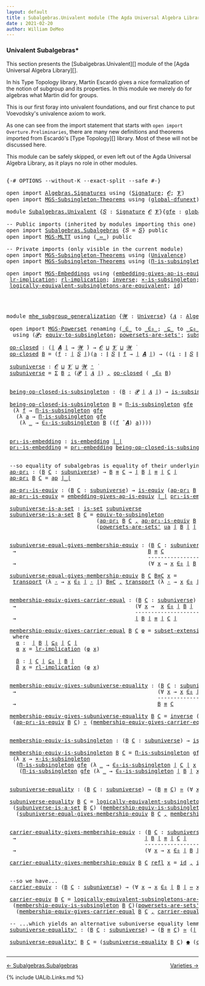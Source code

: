 ```yaml
---
layout: default
title : Subalgebras.Univalent module (The Agda Universal Algebra Library)
date : 2021-02-20
author: William DeMeo
---
```


### <a id="univalent-subalgebras">Univalent Subalgebras*</a>

This section presents the [Subalgebras.Univalent][] module of the [Agda Universal Algebra Library][].

In his Type Topology library, Martín Escardó gives a nice formalization of the notion of subgroup and its properties.  In this module we merely do for algebras what Martin did for groups.


This is our first foray into univalent foundations, and our first chance to put Voevodsky's univalence axiom to work.

As one can see from the import statement that starts with `open import Overture.Preliminaries`, there are many new definitions and theorems imported from Escardó's [Type Topology][] library.  Most of these will not be discussed here.

This module can be safely skipped, or even left out of the Agda Universal Algebra Library, as it plays no role in other modules.


<pre class="Agda">

<a id="994" class="Symbol">{-#</a> <a id="998" class="Keyword">OPTIONS</a> <a id="1006" class="Pragma">--without-K</a> <a id="1018" class="Pragma">--exact-split</a> <a id="1032" class="Pragma">--safe</a> <a id="1039" class="Symbol">#-}</a>

<a id="1044" class="Keyword">open</a> <a id="1049" class="Keyword">import</a> <a id="1056" href="Algebras.Signatures.html" class="Module">Algebras.Signatures</a> <a id="1076" class="Keyword">using</a> <a id="1082" class="Symbol">(</a><a id="1083" href="Algebras.Signatures.html#1238" class="Function">Signature</a><a id="1092" class="Symbol">;</a> <a id="1094" href="Overture.Preliminaries.html#8157" class="Generalizable">𝓞</a><a id="1095" class="Symbol">;</a> <a id="1097" href="Universes.html#262" class="Generalizable">𝓥</a><a id="1098" class="Symbol">)</a>
<a id="1100" class="Keyword">open</a> <a id="1105" class="Keyword">import</a> <a id="1112" href="MGS-Subsingleton-Theorems.html" class="Module">MGS-Subsingleton-Theorems</a> <a id="1138" class="Keyword">using</a> <a id="1144" class="Symbol">(</a><a id="1145" href="MGS-Subsingleton-Theorems.html#3468" class="Function">global-dfunext</a><a id="1159" class="Symbol">)</a>

<a id="1162" class="Keyword">module</a> <a id="1169" href="Subalgebras.Univalent.html" class="Module">Subalgebras.Univalent</a> <a id="1191" class="Symbol">{</a><a id="1192" href="Subalgebras.Univalent.html#1192" class="Bound">𝑆</a> <a id="1194" class="Symbol">:</a> <a id="1196" href="Algebras.Signatures.html#1238" class="Function">Signature</a> <a id="1206" href="Overture.Preliminaries.html#8157" class="Generalizable">𝓞</a> <a id="1208" href="Universes.html#262" class="Generalizable">𝓥</a><a id="1209" class="Symbol">}{</a><a id="1211" href="Subalgebras.Univalent.html#1211" class="Bound">gfe</a> <a id="1215" class="Symbol">:</a> <a id="1217" href="MGS-Subsingleton-Theorems.html#3468" class="Function">global-dfunext</a><a id="1231" class="Symbol">}</a> <a id="1233" class="Keyword">where</a>

<a id="1240" class="Comment">-- Public imports (inherited by modules importing this one)</a>
<a id="1300" class="Keyword">open</a> <a id="1305" class="Keyword">import</a> <a id="1312" href="Subalgebras.Subalgebras.html" class="Module">Subalgebras.Subalgebras</a> <a id="1336" class="Symbol">{</a><a id="1337" class="Argument">𝑆</a> <a id="1339" class="Symbol">=</a> <a id="1341" href="Subalgebras.Univalent.html#1192" class="Bound">𝑆</a><a id="1342" class="Symbol">}</a> <a id="1344" class="Keyword">public</a>
<a id="1351" class="Keyword">open</a> <a id="1356" class="Keyword">import</a> <a id="1363" href="MGS-MLTT.html" class="Module">MGS-MLTT</a> <a id="1372" class="Keyword">using</a> <a id="1378" class="Symbol">(</a><a id="1379" href="MGS-MLTT.html#7080" class="Function Operator">_⇔_</a><a id="1382" class="Symbol">)</a> <a id="1384" class="Keyword">public</a>

<a id="1392" class="Comment">-- Private imports (only visible in the current module)</a>
<a id="1448" class="Keyword">open</a> <a id="1453" class="Keyword">import</a> <a id="1460" href="MGS-Subsingleton-Theorems.html" class="Module">MGS-Subsingleton-Theorems</a> <a id="1486" class="Keyword">using</a> <a id="1492" class="Symbol">(</a><a id="1493" href="MGS-Subsingleton-Theorems.html#2964" class="Function">Univalence</a><a id="1503" class="Symbol">)</a>
<a id="1505" class="Keyword">open</a> <a id="1510" class="Keyword">import</a> <a id="1517" href="MGS-Subsingleton-Theorems.html" class="Module">MGS-Subsingleton-Theorems</a> <a id="1543" class="Keyword">using</a> <a id="1549" class="Symbol">(</a><a id="1550" href="MGS-Subsingleton-Theorems.html#393" class="Function">Π-is-subsingleton</a><a id="1567" class="Symbol">)</a>

<a id="1570" class="Keyword">open</a> <a id="1575" class="Keyword">import</a> <a id="1582" href="MGS-Embeddings.html" class="Module">MGS-Embeddings</a> <a id="1597" class="Keyword">using</a> <a id="1603" class="Symbol">(</a><a id="1604" href="MGS-Embeddings.html#3808" class="Function">embedding-gives-ap-is-equiv</a><a id="1631" class="Symbol">;</a> <a id="1633" href="MGS-Embeddings.html#1089" class="Function">pr₁-embedding</a><a id="1646" class="Symbol">;</a>
 <a id="1649" href="MGS-MLTT.html#7133" class="Function">lr-implication</a><a id="1663" class="Symbol">;</a> <a id="1665" href="MGS-MLTT.html#7214" class="Function">rl-implication</a><a id="1679" class="Symbol">;</a> <a id="1681" href="MGS-Equivalences.html#979" class="Function">inverse</a><a id="1688" class="Symbol">;</a> <a id="1690" href="MGS-Solved-Exercises.html#6381" class="Function">×-is-subsingleton</a><a id="1707" class="Symbol">;</a> <a id="1709" href="MGS-Equivalences.html#5035" class="Function Operator">_≃_</a><a id="1712" class="Symbol">;</a> <a id="1714" href="MGS-Equivalences.html#6164" class="Function Operator">_●_</a><a id="1717" class="Symbol">;</a>
 <a id="1720" href="MGS-Solved-Exercises.html#5136" class="Function">logically-equivalent-subsingletons-are-equivalent</a><a id="1769" class="Symbol">;</a> <a id="1771" href="MGS-MLTT.html#3744" class="Function">id</a><a id="1773" class="Symbol">)</a>




<a id="1779" class="Keyword">module</a> <a id="mhe_subgroup_generalization"></a><a id="1786" href="Subalgebras.Univalent.html#1786" class="Module Operator">mhe_subgroup_generalization</a> <a id="1814" class="Symbol">{</a><a id="1815" href="Subalgebras.Univalent.html#1815" class="Bound">𝓦</a> <a id="1817" class="Symbol">:</a> <a id="1819" href="Universes.html#205" class="Function">Universe</a><a id="1827" class="Symbol">}</a> <a id="1829" class="Symbol">{</a><a id="1830" href="Subalgebras.Univalent.html#1830" class="Bound">𝑨</a> <a id="1832" class="Symbol">:</a> <a id="1834" href="Algebras.Algebras.html#844" class="Function">Algebra</a> <a id="1842" href="Subalgebras.Univalent.html#1815" class="Bound">𝓦</a> <a id="1844" href="Subalgebras.Univalent.html#1192" class="Bound">𝑆</a><a id="1845" class="Symbol">}</a> <a id="1847" class="Symbol">(</a><a id="1848" href="Subalgebras.Univalent.html#1848" class="Bound">ua</a> <a id="1851" class="Symbol">:</a> <a id="1853" href="MGS-Subsingleton-Theorems.html#2964" class="Function">Univalence</a><a id="1863" class="Symbol">)</a> <a id="1865" class="Keyword">where</a>

 <a id="1873" class="Keyword">open</a> <a id="1878" class="Keyword">import</a> <a id="1885" href="MGS-Powerset.html" class="Module">MGS-Powerset</a> <a id="1898" class="Keyword">renaming</a> <a id="1907" class="Symbol">(</a><a id="1908" href="MGS-Powerset.html#4924" class="Function Operator">_∈_</a> <a id="1912" class="Symbol">to</a> <a id="_∈_"></a><a id="1915" href="Subalgebras.Univalent.html#1915" class="Function Operator">_∈₀_</a><a id="1919" class="Symbol">;</a> <a id="1921" href="MGS-Powerset.html#4976" class="Function Operator">_⊆_</a> <a id="1925" class="Symbol">to</a> <a id="_⊆_"></a><a id="1928" href="Subalgebras.Univalent.html#1928" class="Function Operator">_⊆₀_</a><a id="1932" class="Symbol">;</a> <a id="1934" href="MGS-Powerset.html#5040" class="Function">∈-is-subsingleton</a> <a id="1952" class="Symbol">to</a> <a id="∈-is-subsingleton"></a><a id="1955" href="Subalgebras.Univalent.html#1955" class="Function">∈₀-is-subsingleton</a><a id="1973" class="Symbol">)</a>
  <a id="1977" class="Keyword">using</a> <a id="1983" class="Symbol">(</a><a id="1984" href="MGS-Powerset.html#4551" class="Function">𝓟</a><a id="1985" class="Symbol">;</a> <a id="1987" href="MGS-Solved-Exercises.html#1652" class="Function">equiv-to-subsingleton</a><a id="2008" class="Symbol">;</a> <a id="2010" href="MGS-Powerset.html#4586" class="Function">powersets-are-sets&#39;</a><a id="2029" class="Symbol">;</a> <a id="2031" href="MGS-Powerset.html#6079" class="Function">subset-extensionality&#39;</a><a id="2053" class="Symbol">;</a> <a id="2055" href="MGS-Powerset.html#382" class="Function">propext</a><a id="2062" class="Symbol">;</a> <a id="2064" href="MGS-Powerset.html#2957" class="Function Operator">_holds</a><a id="2070" class="Symbol">;</a> <a id="2072" href="MGS-Powerset.html#2893" class="Function">Ω</a><a id="2073" class="Symbol">)</a>

 <a id="mhe_subgroup_generalization.op-closed"></a><a id="2077" href="Subalgebras.Univalent.html#2077" class="Function">op-closed</a> <a id="2087" class="Symbol">:</a> <a id="2089" class="Symbol">(</a><a id="2090" href="Overture.Preliminaries.html#13832" class="Function Operator">∣</a> <a id="2092" href="Subalgebras.Univalent.html#1830" class="Bound">𝑨</a> <a id="2094" href="Overture.Preliminaries.html#13832" class="Function Operator">∣</a> <a id="2096" class="Symbol">→</a> <a id="2098" href="Subalgebras.Univalent.html#1815" class="Bound">𝓦</a> <a id="2100" href="Universes.html#403" class="Function Operator">̇</a><a id="2101" class="Symbol">)</a> <a id="2103" class="Symbol">→</a> <a id="2105" href="Subalgebras.Univalent.html#1206" class="Bound">𝓞</a> <a id="2107" href="Agda.Primitive.html#636" class="Function Operator">⊔</a> <a id="2109" href="Subalgebras.Univalent.html#1208" class="Bound">𝓥</a> <a id="2111" href="Agda.Primitive.html#636" class="Function Operator">⊔</a> <a id="2113" href="Subalgebras.Univalent.html#1815" class="Bound">𝓦</a> <a id="2115" href="Universes.html#403" class="Function Operator">̇</a>
 <a id="2118" href="Subalgebras.Univalent.html#2077" class="Function">op-closed</a> <a id="2128" href="Subalgebras.Univalent.html#2128" class="Bound">B</a> <a id="2130" class="Symbol">=</a> <a id="2132" class="Symbol">(</a><a id="2133" href="Subalgebras.Univalent.html#2133" class="Bound">f</a> <a id="2135" class="Symbol">:</a> <a id="2137" href="Overture.Preliminaries.html#13832" class="Function Operator">∣</a> <a id="2139" href="Subalgebras.Univalent.html#1192" class="Bound">𝑆</a> <a id="2141" href="Overture.Preliminaries.html#13832" class="Function Operator">∣</a><a id="2142" class="Symbol">)(</a><a id="2144" href="Subalgebras.Univalent.html#2144" class="Bound">a</a> <a id="2146" class="Symbol">:</a> <a id="2148" href="Overture.Preliminaries.html#13884" class="Function Operator">∥</a> <a id="2150" href="Subalgebras.Univalent.html#1192" class="Bound">𝑆</a> <a id="2152" href="Overture.Preliminaries.html#13884" class="Function Operator">∥</a> <a id="2154" href="Subalgebras.Univalent.html#2133" class="Bound">f</a> <a id="2156" class="Symbol">→</a> <a id="2158" href="Overture.Preliminaries.html#13832" class="Function Operator">∣</a> <a id="2160" href="Subalgebras.Univalent.html#1830" class="Bound">𝑨</a> <a id="2162" href="Overture.Preliminaries.html#13832" class="Function Operator">∣</a><a id="2163" class="Symbol">)</a> <a id="2165" class="Symbol">→</a> <a id="2167" class="Symbol">((</a><a id="2169" href="Subalgebras.Univalent.html#2169" class="Bound">i</a> <a id="2171" class="Symbol">:</a> <a id="2173" href="Overture.Preliminaries.html#13884" class="Function Operator">∥</a> <a id="2175" href="Subalgebras.Univalent.html#1192" class="Bound">𝑆</a> <a id="2177" href="Overture.Preliminaries.html#13884" class="Function Operator">∥</a> <a id="2179" href="Subalgebras.Univalent.html#2133" class="Bound">f</a><a id="2180" class="Symbol">)</a> <a id="2182" class="Symbol">→</a> <a id="2184" href="Subalgebras.Univalent.html#2128" class="Bound">B</a> <a id="2186" class="Symbol">(</a><a id="2187" href="Subalgebras.Univalent.html#2144" class="Bound">a</a> <a id="2189" href="Subalgebras.Univalent.html#2169" class="Bound">i</a><a id="2190" class="Symbol">))</a> <a id="2193" class="Symbol">→</a> <a id="2195" href="Subalgebras.Univalent.html#2128" class="Bound">B</a> <a id="2197" class="Symbol">((</a><a id="2199" href="Subalgebras.Univalent.html#2133" class="Bound">f</a> <a id="2201" href="Algebras.Algebras.html#3080" class="Function Operator">̂</a> <a id="2203" href="Subalgebras.Univalent.html#1830" class="Bound">𝑨</a><a id="2204" class="Symbol">)</a> <a id="2206" href="Subalgebras.Univalent.html#2144" class="Bound">a</a><a id="2207" class="Symbol">)</a>

 <a id="mhe_subgroup_generalization.subuniverse"></a><a id="2211" href="Subalgebras.Univalent.html#2211" class="Function">subuniverse</a> <a id="2223" class="Symbol">:</a> <a id="2225" href="Subalgebras.Univalent.html#1206" class="Bound">𝓞</a> <a id="2227" href="Agda.Primitive.html#636" class="Function Operator">⊔</a> <a id="2229" href="Subalgebras.Univalent.html#1208" class="Bound">𝓥</a> <a id="2231" href="Agda.Primitive.html#636" class="Function Operator">⊔</a> <a id="2233" href="Subalgebras.Univalent.html#1815" class="Bound">𝓦</a> <a id="2235" href="Universes.html#181" class="Function Operator">⁺</a> <a id="2237" href="Universes.html#403" class="Function Operator">̇</a>
 <a id="2240" href="Subalgebras.Univalent.html#2211" class="Function">subuniverse</a> <a id="2252" class="Symbol">=</a> <a id="2254" href="MGS-MLTT.html#3074" class="Function">Σ</a> <a id="2256" href="Subalgebras.Univalent.html#2256" class="Bound">B</a> <a id="2258" href="MGS-MLTT.html#3074" class="Function">꞉</a> <a id="2260" class="Symbol">(</a><a id="2261" href="MGS-Powerset.html#4551" class="Function">𝓟</a> <a id="2263" href="Overture.Preliminaries.html#13832" class="Function Operator">∣</a> <a id="2265" href="Subalgebras.Univalent.html#1830" class="Bound">𝑨</a> <a id="2267" href="Overture.Preliminaries.html#13832" class="Function Operator">∣</a><a id="2268" class="Symbol">)</a> <a id="2270" href="MGS-MLTT.html#3074" class="Function">,</a> <a id="2272" href="Subalgebras.Univalent.html#2077" class="Function">op-closed</a> <a id="2282" class="Symbol">(</a> <a id="2284" href="Subalgebras.Univalent.html#1915" class="Function Operator">_∈₀</a> <a id="2288" href="Subalgebras.Univalent.html#2256" class="Bound">B</a><a id="2289" class="Symbol">)</a>


 <a id="mhe_subgroup_generalization.being-op-closed-is-subsingleton"></a><a id="2294" href="Subalgebras.Univalent.html#2294" class="Function">being-op-closed-is-subsingleton</a> <a id="2326" class="Symbol">:</a> <a id="2328" class="Symbol">(</a><a id="2329" href="Subalgebras.Univalent.html#2329" class="Bound">B</a> <a id="2331" class="Symbol">:</a> <a id="2333" href="MGS-Powerset.html#4551" class="Function">𝓟</a> <a id="2335" href="Overture.Preliminaries.html#13832" class="Function Operator">∣</a> <a id="2337" href="Subalgebras.Univalent.html#1830" class="Bound">𝑨</a> <a id="2339" href="Overture.Preliminaries.html#13832" class="Function Operator">∣</a><a id="2340" class="Symbol">)</a> <a id="2342" class="Symbol">→</a> <a id="2344" href="MGS-Basic-UF.html#743" class="Function">is-subsingleton</a> <a id="2360" class="Symbol">(</a><a id="2361" href="Subalgebras.Univalent.html#2077" class="Function">op-closed</a> <a id="2371" class="Symbol">(</a> <a id="2373" href="Subalgebras.Univalent.html#1915" class="Function Operator">_∈₀</a> <a id="2377" href="Subalgebras.Univalent.html#2329" class="Bound">B</a> <a id="2379" class="Symbol">))</a>

 <a id="2384" href="Subalgebras.Univalent.html#2294" class="Function">being-op-closed-is-subsingleton</a> <a id="2416" href="Subalgebras.Univalent.html#2416" class="Bound">B</a> <a id="2418" class="Symbol">=</a> <a id="2420" href="MGS-Subsingleton-Theorems.html#393" class="Function">Π-is-subsingleton</a> <a id="2438" href="Subalgebras.Univalent.html#1211" class="Bound">gfe</a>
  <a id="2444" class="Symbol">(λ</a> <a id="2447" href="Subalgebras.Univalent.html#2447" class="Bound">f</a> <a id="2449" class="Symbol">→</a> <a id="2451" href="MGS-Subsingleton-Theorems.html#393" class="Function">Π-is-subsingleton</a> <a id="2469" href="Subalgebras.Univalent.html#1211" class="Bound">gfe</a>
   <a id="2476" class="Symbol">(λ</a> <a id="2479" href="Subalgebras.Univalent.html#2479" class="Bound">a</a> <a id="2481" class="Symbol">→</a> <a id="2483" href="MGS-Subsingleton-Theorems.html#393" class="Function">Π-is-subsingleton</a> <a id="2501" href="Subalgebras.Univalent.html#1211" class="Bound">gfe</a>
    <a id="2509" class="Symbol">(λ</a> <a id="2512" href="Subalgebras.Univalent.html#2512" class="Bound">_</a> <a id="2514" class="Symbol">→</a> <a id="2516" href="Subalgebras.Univalent.html#1955" class="Function">∈₀-is-subsingleton</a> <a id="2535" href="Subalgebras.Univalent.html#2416" class="Bound">B</a> <a id="2537" class="Symbol">((</a><a id="2539" href="Subalgebras.Univalent.html#2447" class="Bound">f</a> <a id="2541" href="Algebras.Algebras.html#3080" class="Function Operator">̂</a> <a id="2543" href="Subalgebras.Univalent.html#1830" class="Bound">𝑨</a><a id="2544" class="Symbol">)</a> <a id="2546" href="Subalgebras.Univalent.html#2479" class="Bound">a</a><a id="2547" class="Symbol">))))</a>


 <a id="mhe_subgroup_generalization.pr₁-is-embedding"></a><a id="2555" href="Subalgebras.Univalent.html#2555" class="Function">pr₁-is-embedding</a> <a id="2572" class="Symbol">:</a> <a id="2574" href="MGS-Embeddings.html#384" class="Function">is-embedding</a> <a id="2587" href="Overture.Preliminaries.html#13832" class="Function Operator">∣_∣</a>
 <a id="2592" href="Subalgebras.Univalent.html#2555" class="Function">pr₁-is-embedding</a> <a id="2609" class="Symbol">=</a> <a id="2611" href="MGS-Embeddings.html#1089" class="Function">pr₁-embedding</a> <a id="2625" href="Subalgebras.Univalent.html#2294" class="Function">being-op-closed-is-subsingleton</a>


 <a id="2660" class="Comment">--so equality of subalgebras is equality of their underlying subsets in the powerset:</a>
 <a id="mhe_subgroup_generalization.ap-pr₁"></a><a id="2747" href="Subalgebras.Univalent.html#2747" class="Function">ap-pr₁</a> <a id="2754" class="Symbol">:</a> <a id="2756" class="Symbol">(</a><a id="2757" href="Subalgebras.Univalent.html#2757" class="Bound">B</a> <a id="2759" href="Subalgebras.Univalent.html#2759" class="Bound">C</a> <a id="2761" class="Symbol">:</a> <a id="2763" href="Subalgebras.Univalent.html#2211" class="Function">subuniverse</a><a id="2774" class="Symbol">)</a> <a id="2776" class="Symbol">→</a> <a id="2778" href="Subalgebras.Univalent.html#2757" class="Bound">B</a> <a id="2780" href="Overture.Equality.html#2388" class="Datatype Operator">≡</a> <a id="2782" href="Subalgebras.Univalent.html#2759" class="Bound">C</a> <a id="2784" class="Symbol">→</a> <a id="2786" href="Overture.Preliminaries.html#13832" class="Function Operator">∣</a> <a id="2788" href="Subalgebras.Univalent.html#2757" class="Bound">B</a> <a id="2790" href="Overture.Preliminaries.html#13832" class="Function Operator">∣</a> <a id="2792" href="Overture.Equality.html#2388" class="Datatype Operator">≡</a> <a id="2794" href="Overture.Preliminaries.html#13832" class="Function Operator">∣</a> <a id="2796" href="Subalgebras.Univalent.html#2759" class="Bound">C</a> <a id="2798" href="Overture.Preliminaries.html#13832" class="Function Operator">∣</a>
 <a id="2801" href="Subalgebras.Univalent.html#2747" class="Function">ap-pr₁</a> <a id="2808" href="Subalgebras.Univalent.html#2808" class="Bound">B</a> <a id="2810" href="Subalgebras.Univalent.html#2810" class="Bound">C</a> <a id="2812" class="Symbol">=</a> <a id="2814" href="MGS-MLTT.html#6613" class="Function">ap</a> <a id="2817" href="Overture.Preliminaries.html#13832" class="Function Operator">∣_∣</a>

 <a id="mhe_subgroup_generalization.ap-pr₁-is-equiv"></a><a id="2823" href="Subalgebras.Univalent.html#2823" class="Function">ap-pr₁-is-equiv</a> <a id="2839" class="Symbol">:</a> <a id="2841" class="Symbol">(</a><a id="2842" href="Subalgebras.Univalent.html#2842" class="Bound">B</a> <a id="2844" href="Subalgebras.Univalent.html#2844" class="Bound">C</a> <a id="2846" class="Symbol">:</a> <a id="2848" href="Subalgebras.Univalent.html#2211" class="Function">subuniverse</a><a id="2859" class="Symbol">)</a> <a id="2861" class="Symbol">→</a> <a id="2863" href="MGS-Equivalences.html#868" class="Function">is-equiv</a> <a id="2872" class="Symbol">(</a><a id="2873" href="Subalgebras.Univalent.html#2747" class="Function">ap-pr₁</a> <a id="2880" href="Subalgebras.Univalent.html#2842" class="Bound">B</a> <a id="2882" href="Subalgebras.Univalent.html#2844" class="Bound">C</a><a id="2883" class="Symbol">)</a>
 <a id="2886" href="Subalgebras.Univalent.html#2823" class="Function">ap-pr₁-is-equiv</a> <a id="2902" class="Symbol">=</a> <a id="2904" href="MGS-Embeddings.html#3808" class="Function">embedding-gives-ap-is-equiv</a> <a id="2932" href="Overture.Preliminaries.html#13832" class="Function Operator">∣_∣</a> <a id="2936" href="Subalgebras.Univalent.html#2555" class="Function">pr₁-is-embedding</a>

 <a id="mhe_subgroup_generalization.subuniverse-is-a-set"></a><a id="2955" href="Subalgebras.Univalent.html#2955" class="Function">subuniverse-is-a-set</a> <a id="2976" class="Symbol">:</a> <a id="2978" href="MGS-Basic-UF.html#1929" class="Function">is-set</a> <a id="2985" href="Subalgebras.Univalent.html#2211" class="Function">subuniverse</a>
 <a id="2998" href="Subalgebras.Univalent.html#2955" class="Function">subuniverse-is-a-set</a> <a id="3019" href="Subalgebras.Univalent.html#3019" class="Bound">B</a> <a id="3021" href="Subalgebras.Univalent.html#3021" class="Bound">C</a> <a id="3023" class="Symbol">=</a> <a id="3025" href="MGS-Solved-Exercises.html#1652" class="Function">equiv-to-subsingleton</a>
                            <a id="3075" class="Symbol">(</a><a id="3076" href="Subalgebras.Univalent.html#2747" class="Function">ap-pr₁</a> <a id="3083" href="Subalgebras.Univalent.html#3019" class="Bound">B</a> <a id="3085" href="Subalgebras.Univalent.html#3021" class="Bound">C</a> <a id="3087" href="Overture.Preliminaries.html#13136" class="InductiveConstructor Operator">,</a> <a id="3089" href="Subalgebras.Univalent.html#2823" class="Function">ap-pr₁-is-equiv</a> <a id="3105" href="Subalgebras.Univalent.html#3019" class="Bound">B</a> <a id="3107" href="Subalgebras.Univalent.html#3021" class="Bound">C</a><a id="3108" class="Symbol">)</a>
                            <a id="3138" class="Symbol">(</a><a id="3139" href="MGS-Powerset.html#4586" class="Function">powersets-are-sets&#39;</a> <a id="3159" href="Subalgebras.Univalent.html#1848" class="Bound">ua</a> <a id="3162" href="Overture.Preliminaries.html#13832" class="Function Operator">∣</a> <a id="3164" href="Subalgebras.Univalent.html#3019" class="Bound">B</a> <a id="3166" href="Overture.Preliminaries.html#13832" class="Function Operator">∣</a> <a id="3168" href="Overture.Preliminaries.html#13832" class="Function Operator">∣</a> <a id="3170" href="Subalgebras.Univalent.html#3021" class="Bound">C</a> <a id="3172" href="Overture.Preliminaries.html#13832" class="Function Operator">∣</a><a id="3173" class="Symbol">)</a>


 <a id="mhe_subgroup_generalization.subuniverse-equal-gives-membership-equiv"></a><a id="3178" href="Subalgebras.Univalent.html#3178" class="Function">subuniverse-equal-gives-membership-equiv</a> <a id="3219" class="Symbol">:</a> <a id="3221" class="Symbol">(</a><a id="3222" href="Subalgebras.Univalent.html#3222" class="Bound">B</a> <a id="3224" href="Subalgebras.Univalent.html#3224" class="Bound">C</a> <a id="3226" class="Symbol">:</a> <a id="3228" href="Subalgebras.Univalent.html#2211" class="Function">subuniverse</a><a id="3239" class="Symbol">)</a>
  <a id="3243" class="Symbol">→</a>                                         <a id="3285" href="Subalgebras.Univalent.html#3222" class="Bound">B</a> <a id="3287" href="Overture.Equality.html#2388" class="Datatype Operator">≡</a> <a id="3289" href="Subalgebras.Univalent.html#3224" class="Bound">C</a>
                                            <a id="3335" class="Comment">---------------------</a>
  <a id="3359" class="Symbol">→</a>                                         <a id="3401" class="Symbol">(∀</a> <a id="3404" href="Subalgebras.Univalent.html#3404" class="Bound">x</a> <a id="3406" class="Symbol">→</a> <a id="3408" href="Subalgebras.Univalent.html#3404" class="Bound">x</a> <a id="3410" href="Subalgebras.Univalent.html#1915" class="Function Operator">∈₀</a> <a id="3413" href="Overture.Preliminaries.html#13832" class="Function Operator">∣</a> <a id="3415" href="Subalgebras.Univalent.html#3222" class="Bound">B</a> <a id="3417" href="Overture.Preliminaries.html#13832" class="Function Operator">∣</a> <a id="3419" href="MGS-MLTT.html#7080" class="Function Operator">⇔</a> <a id="3421" href="Subalgebras.Univalent.html#3404" class="Bound">x</a> <a id="3423" href="Subalgebras.Univalent.html#1915" class="Function Operator">∈₀</a> <a id="3426" href="Overture.Preliminaries.html#13832" class="Function Operator">∣</a> <a id="3428" href="Subalgebras.Univalent.html#3224" class="Bound">C</a> <a id="3430" href="Overture.Preliminaries.html#13832" class="Function Operator">∣</a><a id="3431" class="Symbol">)</a>

 <a id="3435" href="Subalgebras.Univalent.html#3178" class="Function">subuniverse-equal-gives-membership-equiv</a> <a id="3476" href="Subalgebras.Univalent.html#3476" class="Bound">B</a> <a id="3478" href="Subalgebras.Univalent.html#3478" class="Bound">C</a> <a id="3480" href="Subalgebras.Univalent.html#3480" class="Bound">B≡C</a> <a id="3484" href="Subalgebras.Univalent.html#3484" class="Bound">x</a> <a id="3486" class="Symbol">=</a>
  <a id="3490" href="MGS-MLTT.html#4946" class="Function">transport</a> <a id="3500" class="Symbol">(λ</a> <a id="3503" href="Subalgebras.Univalent.html#3503" class="Bound">-</a> <a id="3505" class="Symbol">→</a> <a id="3507" href="Subalgebras.Univalent.html#3484" class="Bound">x</a> <a id="3509" href="Subalgebras.Univalent.html#1915" class="Function Operator">∈₀</a> <a id="3512" href="Overture.Preliminaries.html#13832" class="Function Operator">∣</a> <a id="3514" href="Subalgebras.Univalent.html#3503" class="Bound">-</a> <a id="3516" href="Overture.Preliminaries.html#13832" class="Function Operator">∣</a><a id="3517" class="Symbol">)</a> <a id="3519" href="Subalgebras.Univalent.html#3480" class="Bound">B≡C</a> <a id="3523" href="Overture.Preliminaries.html#13136" class="InductiveConstructor Operator">,</a> <a id="3525" href="MGS-MLTT.html#4946" class="Function">transport</a> <a id="3535" class="Symbol">(λ</a> <a id="3538" href="Subalgebras.Univalent.html#3538" class="Bound">-</a> <a id="3540" class="Symbol">→</a> <a id="3542" href="Subalgebras.Univalent.html#3484" class="Bound">x</a> <a id="3544" href="Subalgebras.Univalent.html#1915" class="Function Operator">∈₀</a> <a id="3547" href="Overture.Preliminaries.html#13832" class="Function Operator">∣</a> <a id="3549" href="Subalgebras.Univalent.html#3538" class="Bound">-</a> <a id="3551" href="Overture.Preliminaries.html#13832" class="Function Operator">∣</a> <a id="3553" class="Symbol">)</a> <a id="3555" class="Symbol">(</a> <a id="3557" href="Subalgebras.Univalent.html#3480" class="Bound">B≡C</a> <a id="3561" href="MGS-MLTT.html#6125" class="Function Operator">⁻¹</a> <a id="3564" class="Symbol">)</a>


 <a id="mhe_subgroup_generalization.membership-equiv-gives-carrier-equal"></a><a id="3569" href="Subalgebras.Univalent.html#3569" class="Function">membership-equiv-gives-carrier-equal</a> <a id="3606" class="Symbol">:</a> <a id="3608" class="Symbol">(</a><a id="3609" href="Subalgebras.Univalent.html#3609" class="Bound">B</a> <a id="3611" href="Subalgebras.Univalent.html#3611" class="Bound">C</a> <a id="3613" class="Symbol">:</a> <a id="3615" href="Subalgebras.Univalent.html#2211" class="Function">subuniverse</a><a id="3626" class="Symbol">)</a>
  <a id="3630" class="Symbol">→</a>                                     <a id="3668" class="Symbol">(∀</a> <a id="3671" href="Subalgebras.Univalent.html#3671" class="Bound">x</a> <a id="3673" class="Symbol">→</a>  <a id="3676" href="Subalgebras.Univalent.html#3671" class="Bound">x</a> <a id="3678" href="Subalgebras.Univalent.html#1915" class="Function Operator">∈₀</a> <a id="3681" href="Overture.Preliminaries.html#13832" class="Function Operator">∣</a> <a id="3683" href="Subalgebras.Univalent.html#3609" class="Bound">B</a> <a id="3685" href="Overture.Preliminaries.html#13832" class="Function Operator">∣</a>  <a id="3688" href="MGS-MLTT.html#7080" class="Function Operator">⇔</a>  <a id="3691" href="Subalgebras.Univalent.html#3671" class="Bound">x</a> <a id="3693" href="Subalgebras.Univalent.html#1915" class="Function Operator">∈₀</a> <a id="3696" href="Overture.Preliminaries.html#13832" class="Function Operator">∣</a> <a id="3698" href="Subalgebras.Univalent.html#3611" class="Bound">C</a> <a id="3700" href="Overture.Preliminaries.html#13832" class="Function Operator">∣</a><a id="3701" class="Symbol">)</a>
                                        <a id="3743" class="Comment">--------------------------------</a>
  <a id="3778" class="Symbol">→</a>                                     <a id="3816" href="Overture.Preliminaries.html#13832" class="Function Operator">∣</a> <a id="3818" href="Subalgebras.Univalent.html#3609" class="Bound">B</a> <a id="3820" href="Overture.Preliminaries.html#13832" class="Function Operator">∣</a> <a id="3822" href="Overture.Equality.html#2388" class="Datatype Operator">≡</a> <a id="3824" href="Overture.Preliminaries.html#13832" class="Function Operator">∣</a> <a id="3826" href="Subalgebras.Univalent.html#3611" class="Bound">C</a> <a id="3828" href="Overture.Preliminaries.html#13832" class="Function Operator">∣</a>

 <a id="3832" href="Subalgebras.Univalent.html#3569" class="Function">membership-equiv-gives-carrier-equal</a> <a id="3869" href="Subalgebras.Univalent.html#3869" class="Bound">B</a> <a id="3871" href="Subalgebras.Univalent.html#3871" class="Bound">C</a> <a id="3873" href="Subalgebras.Univalent.html#3873" class="Bound">φ</a> <a id="3875" class="Symbol">=</a> <a id="3877" href="MGS-Powerset.html#6079" class="Function">subset-extensionality&#39;</a> <a id="3900" href="Subalgebras.Univalent.html#1848" class="Bound">ua</a> <a id="3903" href="Subalgebras.Univalent.html#3918" class="Function">α</a> <a id="3905" href="Subalgebras.Univalent.html#3972" class="Function">β</a>
  <a id="3909" class="Keyword">where</a>
   <a id="3918" href="Subalgebras.Univalent.html#3918" class="Function">α</a> <a id="3920" class="Symbol">:</a>  <a id="3923" href="Overture.Preliminaries.html#13832" class="Function Operator">∣</a> <a id="3925" href="Subalgebras.Univalent.html#3869" class="Bound">B</a> <a id="3927" href="Overture.Preliminaries.html#13832" class="Function Operator">∣</a> <a id="3929" href="Subalgebras.Univalent.html#1928" class="Function Operator">⊆₀</a> <a id="3932" href="Overture.Preliminaries.html#13832" class="Function Operator">∣</a> <a id="3934" href="Subalgebras.Univalent.html#3871" class="Bound">C</a> <a id="3936" href="Overture.Preliminaries.html#13832" class="Function Operator">∣</a>
   <a id="3941" href="Subalgebras.Univalent.html#3918" class="Function">α</a> <a id="3943" href="Subalgebras.Univalent.html#3943" class="Bound">x</a> <a id="3945" class="Symbol">=</a> <a id="3947" href="MGS-MLTT.html#7133" class="Function">lr-implication</a> <a id="3962" class="Symbol">(</a><a id="3963" href="Subalgebras.Univalent.html#3873" class="Bound">φ</a> <a id="3965" href="Subalgebras.Univalent.html#3943" class="Bound">x</a><a id="3966" class="Symbol">)</a>

   <a id="3972" href="Subalgebras.Univalent.html#3972" class="Function">β</a> <a id="3974" class="Symbol">:</a> <a id="3976" href="Overture.Preliminaries.html#13832" class="Function Operator">∣</a> <a id="3978" href="Subalgebras.Univalent.html#3871" class="Bound">C</a> <a id="3980" href="Overture.Preliminaries.html#13832" class="Function Operator">∣</a> <a id="3982" href="Subalgebras.Univalent.html#1928" class="Function Operator">⊆₀</a> <a id="3985" href="Overture.Preliminaries.html#13832" class="Function Operator">∣</a> <a id="3987" href="Subalgebras.Univalent.html#3869" class="Bound">B</a> <a id="3989" href="Overture.Preliminaries.html#13832" class="Function Operator">∣</a>
   <a id="3994" href="Subalgebras.Univalent.html#3972" class="Function">β</a> <a id="3996" href="Subalgebras.Univalent.html#3996" class="Bound">x</a> <a id="3998" class="Symbol">=</a> <a id="4000" href="MGS-MLTT.html#7214" class="Function">rl-implication</a> <a id="4015" class="Symbol">(</a><a id="4016" href="Subalgebras.Univalent.html#3873" class="Bound">φ</a> <a id="4018" href="Subalgebras.Univalent.html#3996" class="Bound">x</a><a id="4019" class="Symbol">)</a>


 <a id="mhe_subgroup_generalization.membership-equiv-gives-subuniverse-equality"></a><a id="4024" href="Subalgebras.Univalent.html#4024" class="Function">membership-equiv-gives-subuniverse-equality</a> <a id="4068" class="Symbol">:</a> <a id="4070" class="Symbol">(</a><a id="4071" href="Subalgebras.Univalent.html#4071" class="Bound">B</a> <a id="4073" href="Subalgebras.Univalent.html#4073" class="Bound">C</a> <a id="4075" class="Symbol">:</a> <a id="4077" href="Subalgebras.Univalent.html#2211" class="Function">subuniverse</a><a id="4088" class="Symbol">)</a>
  <a id="4092" class="Symbol">→</a>                                            <a id="4137" class="Symbol">(∀</a> <a id="4140" href="Subalgebras.Univalent.html#4140" class="Bound">x</a> <a id="4142" class="Symbol">→</a> <a id="4144" href="Subalgebras.Univalent.html#4140" class="Bound">x</a> <a id="4146" href="Subalgebras.Univalent.html#1915" class="Function Operator">∈₀</a> <a id="4149" href="Overture.Preliminaries.html#13832" class="Function Operator">∣</a> <a id="4151" href="Subalgebras.Univalent.html#4071" class="Bound">B</a> <a id="4153" href="Overture.Preliminaries.html#13832" class="Function Operator">∣</a> <a id="4155" href="MGS-MLTT.html#7080" class="Function Operator">⇔</a> <a id="4157" href="Subalgebras.Univalent.html#4140" class="Bound">x</a> <a id="4159" href="Subalgebras.Univalent.html#1915" class="Function Operator">∈₀</a> <a id="4162" href="Overture.Preliminaries.html#13832" class="Function Operator">∣</a> <a id="4164" href="Subalgebras.Univalent.html#4073" class="Bound">C</a> <a id="4166" href="Overture.Preliminaries.html#13832" class="Function Operator">∣</a><a id="4167" class="Symbol">)</a>
                                               <a id="4216" class="Comment">-----------------------------</a>
  <a id="4248" class="Symbol">→</a>                                            <a id="4293" href="Subalgebras.Univalent.html#4071" class="Bound">B</a> <a id="4295" href="Overture.Equality.html#2388" class="Datatype Operator">≡</a> <a id="4297" href="Subalgebras.Univalent.html#4073" class="Bound">C</a>

 <a id="4301" href="Subalgebras.Univalent.html#4024" class="Function">membership-equiv-gives-subuniverse-equality</a> <a id="4345" href="Subalgebras.Univalent.html#4345" class="Bound">B</a> <a id="4347" href="Subalgebras.Univalent.html#4347" class="Bound">C</a> <a id="4349" class="Symbol">=</a> <a id="4351" href="MGS-Equivalences.html#979" class="Function">inverse</a> <a id="4359" class="Symbol">(</a><a id="4360" href="Subalgebras.Univalent.html#2747" class="Function">ap-pr₁</a> <a id="4367" href="Subalgebras.Univalent.html#4345" class="Bound">B</a> <a id="4369" href="Subalgebras.Univalent.html#4347" class="Bound">C</a><a id="4370" class="Symbol">)</a>
  <a id="4374" class="Symbol">(</a><a id="4375" href="Subalgebras.Univalent.html#2823" class="Function">ap-pr₁-is-equiv</a> <a id="4391" href="Subalgebras.Univalent.html#4345" class="Bound">B</a> <a id="4393" href="Subalgebras.Univalent.html#4347" class="Bound">C</a><a id="4394" class="Symbol">)</a> <a id="4396" href="MGS-MLTT.html#3813" class="Function Operator">∘</a> <a id="4398" class="Symbol">(</a><a id="4399" href="Subalgebras.Univalent.html#3569" class="Function">membership-equiv-gives-carrier-equal</a> <a id="4436" href="Subalgebras.Univalent.html#4345" class="Bound">B</a> <a id="4438" href="Subalgebras.Univalent.html#4347" class="Bound">C</a><a id="4439" class="Symbol">)</a>


 <a id="mhe_subgroup_generalization.membership-equiv-is-subsingleton"></a><a id="4444" href="Subalgebras.Univalent.html#4444" class="Function">membership-equiv-is-subsingleton</a> <a id="4477" class="Symbol">:</a> <a id="4479" class="Symbol">(</a><a id="4480" href="Subalgebras.Univalent.html#4480" class="Bound">B</a> <a id="4482" href="Subalgebras.Univalent.html#4482" class="Bound">C</a> <a id="4484" class="Symbol">:</a> <a id="4486" href="Subalgebras.Univalent.html#2211" class="Function">subuniverse</a><a id="4497" class="Symbol">)</a> <a id="4499" class="Symbol">→</a> <a id="4501" href="MGS-Basic-UF.html#743" class="Function">is-subsingleton</a> <a id="4517" class="Symbol">(∀</a> <a id="4520" href="Subalgebras.Univalent.html#4520" class="Bound">x</a> <a id="4522" class="Symbol">→</a> <a id="4524" href="Subalgebras.Univalent.html#4520" class="Bound">x</a> <a id="4526" href="Subalgebras.Univalent.html#1915" class="Function Operator">∈₀</a> <a id="4529" href="Overture.Preliminaries.html#13832" class="Function Operator">∣</a> <a id="4531" href="Subalgebras.Univalent.html#4480" class="Bound">B</a> <a id="4533" href="Overture.Preliminaries.html#13832" class="Function Operator">∣</a> <a id="4535" href="MGS-MLTT.html#7080" class="Function Operator">⇔</a> <a id="4537" href="Subalgebras.Univalent.html#4520" class="Bound">x</a> <a id="4539" href="Subalgebras.Univalent.html#1915" class="Function Operator">∈₀</a> <a id="4542" href="Overture.Preliminaries.html#13832" class="Function Operator">∣</a> <a id="4544" href="Subalgebras.Univalent.html#4482" class="Bound">C</a> <a id="4546" href="Overture.Preliminaries.html#13832" class="Function Operator">∣</a><a id="4547" class="Symbol">)</a>

 <a id="4551" href="Subalgebras.Univalent.html#4444" class="Function">membership-equiv-is-subsingleton</a> <a id="4584" href="Subalgebras.Univalent.html#4584" class="Bound">B</a> <a id="4586" href="Subalgebras.Univalent.html#4586" class="Bound">C</a> <a id="4588" class="Symbol">=</a> <a id="4590" href="MGS-Subsingleton-Theorems.html#393" class="Function">Π-is-subsingleton</a> <a id="4608" href="Subalgebras.Univalent.html#1211" class="Bound">gfe</a>
  <a id="4614" class="Symbol">(λ</a> <a id="4617" href="Subalgebras.Univalent.html#4617" class="Bound">x</a> <a id="4619" class="Symbol">→</a> <a id="4621" href="MGS-Solved-Exercises.html#6381" class="Function">×-is-subsingleton</a>
   <a id="4642" class="Symbol">(</a><a id="4643" href="MGS-Subsingleton-Theorems.html#393" class="Function">Π-is-subsingleton</a> <a id="4661" href="Subalgebras.Univalent.html#1211" class="Bound">gfe</a> <a id="4665" class="Symbol">(λ</a> <a id="4668" href="Subalgebras.Univalent.html#4668" class="Bound">_</a> <a id="4670" class="Symbol">→</a> <a id="4672" href="Subalgebras.Univalent.html#1955" class="Function">∈₀-is-subsingleton</a> <a id="4691" href="Overture.Preliminaries.html#13832" class="Function Operator">∣</a> <a id="4693" href="Subalgebras.Univalent.html#4586" class="Bound">C</a> <a id="4695" href="Overture.Preliminaries.html#13832" class="Function Operator">∣</a> <a id="4697" href="Subalgebras.Univalent.html#4617" class="Bound">x</a> <a id="4699" class="Symbol">))</a>
    <a id="4706" class="Symbol">(</a><a id="4707" href="MGS-Subsingleton-Theorems.html#393" class="Function">Π-is-subsingleton</a> <a id="4725" href="Subalgebras.Univalent.html#1211" class="Bound">gfe</a> <a id="4729" class="Symbol">(λ</a> <a id="4732" href="Subalgebras.Univalent.html#4732" class="Bound">_</a> <a id="4734" class="Symbol">→</a> <a id="4736" href="Subalgebras.Univalent.html#1955" class="Function">∈₀-is-subsingleton</a> <a id="4755" href="Overture.Preliminaries.html#13832" class="Function Operator">∣</a> <a id="4757" href="Subalgebras.Univalent.html#4584" class="Bound">B</a> <a id="4759" href="Overture.Preliminaries.html#13832" class="Function Operator">∣</a> <a id="4761" href="Subalgebras.Univalent.html#4617" class="Bound">x</a> <a id="4763" class="Symbol">)))</a>


 <a id="mhe_subgroup_generalization.subuniverse-equality"></a><a id="4770" href="Subalgebras.Univalent.html#4770" class="Function">subuniverse-equality</a> <a id="4791" class="Symbol">:</a> <a id="4793" class="Symbol">(</a><a id="4794" href="Subalgebras.Univalent.html#4794" class="Bound">B</a> <a id="4796" href="Subalgebras.Univalent.html#4796" class="Bound">C</a> <a id="4798" class="Symbol">:</a> <a id="4800" href="Subalgebras.Univalent.html#2211" class="Function">subuniverse</a><a id="4811" class="Symbol">)</a> <a id="4813" class="Symbol">→</a> <a id="4815" class="Symbol">(</a><a id="4816" href="Subalgebras.Univalent.html#4794" class="Bound">B</a> <a id="4818" href="Overture.Equality.html#2388" class="Datatype Operator">≡</a> <a id="4820" href="Subalgebras.Univalent.html#4796" class="Bound">C</a><a id="4821" class="Symbol">)</a> <a id="4823" href="MGS-Equivalences.html#5035" class="Function Operator">≃</a> <a id="4825" class="Symbol">(∀</a> <a id="4828" href="Subalgebras.Univalent.html#4828" class="Bound">x</a> <a id="4830" class="Symbol">→</a> <a id="4832" class="Symbol">(</a><a id="4833" href="Subalgebras.Univalent.html#4828" class="Bound">x</a> <a id="4835" href="Subalgebras.Univalent.html#1915" class="Function Operator">∈₀</a> <a id="4838" href="Overture.Preliminaries.html#13832" class="Function Operator">∣</a> <a id="4840" href="Subalgebras.Univalent.html#4794" class="Bound">B</a> <a id="4842" href="Overture.Preliminaries.html#13832" class="Function Operator">∣</a><a id="4843" class="Symbol">)</a> <a id="4845" href="MGS-MLTT.html#7080" class="Function Operator">⇔</a> <a id="4847" class="Symbol">(</a><a id="4848" href="Subalgebras.Univalent.html#4828" class="Bound">x</a> <a id="4850" href="Subalgebras.Univalent.html#1915" class="Function Operator">∈₀</a> <a id="4853" href="Overture.Preliminaries.html#13832" class="Function Operator">∣</a> <a id="4855" href="Subalgebras.Univalent.html#4796" class="Bound">C</a> <a id="4857" href="Overture.Preliminaries.html#13832" class="Function Operator">∣</a><a id="4858" class="Symbol">))</a>

 <a id="4863" href="Subalgebras.Univalent.html#4770" class="Function">subuniverse-equality</a> <a id="4884" href="Subalgebras.Univalent.html#4884" class="Bound">B</a> <a id="4886" href="Subalgebras.Univalent.html#4886" class="Bound">C</a> <a id="4888" class="Symbol">=</a> <a id="4890" href="MGS-Solved-Exercises.html#5136" class="Function">logically-equivalent-subsingletons-are-equivalent</a> <a id="4940" class="Symbol">_</a> <a id="4942" class="Symbol">_</a>
  <a id="4946" class="Symbol">(</a><a id="4947" href="Subalgebras.Univalent.html#2955" class="Function">subuniverse-is-a-set</a> <a id="4968" href="Subalgebras.Univalent.html#4884" class="Bound">B</a> <a id="4970" href="Subalgebras.Univalent.html#4886" class="Bound">C</a><a id="4971" class="Symbol">)</a> <a id="4973" class="Symbol">(</a><a id="4974" href="Subalgebras.Univalent.html#4444" class="Function">membership-equiv-is-subsingleton</a> <a id="5007" href="Subalgebras.Univalent.html#4884" class="Bound">B</a> <a id="5009" href="Subalgebras.Univalent.html#4886" class="Bound">C</a><a id="5010" class="Symbol">)</a>
   <a id="5015" class="Symbol">(</a><a id="5016" href="Subalgebras.Univalent.html#3178" class="Function">subuniverse-equal-gives-membership-equiv</a> <a id="5057" href="Subalgebras.Univalent.html#4884" class="Bound">B</a> <a id="5059" href="Subalgebras.Univalent.html#4886" class="Bound">C</a> <a id="5061" href="Overture.Preliminaries.html#13136" class="InductiveConstructor Operator">,</a> <a id="5063" href="Subalgebras.Univalent.html#4024" class="Function">membership-equiv-gives-subuniverse-equality</a> <a id="5107" href="Subalgebras.Univalent.html#4884" class="Bound">B</a> <a id="5109" href="Subalgebras.Univalent.html#4886" class="Bound">C</a><a id="5110" class="Symbol">)</a>


 <a id="mhe_subgroup_generalization.carrier-equality-gives-membership-equiv"></a><a id="5115" href="Subalgebras.Univalent.html#5115" class="Function">carrier-equality-gives-membership-equiv</a> <a id="5155" class="Symbol">:</a> <a id="5157" class="Symbol">(</a><a id="5158" href="Subalgebras.Univalent.html#5158" class="Bound">B</a> <a id="5160" href="Subalgebras.Univalent.html#5160" class="Bound">C</a> <a id="5162" class="Symbol">:</a> <a id="5164" href="Subalgebras.Univalent.html#2211" class="Function">subuniverse</a><a id="5175" class="Symbol">)</a>
  <a id="5179" class="Symbol">→</a>                                        <a id="5220" href="Overture.Preliminaries.html#13832" class="Function Operator">∣</a> <a id="5222" href="Subalgebras.Univalent.html#5158" class="Bound">B</a> <a id="5224" href="Overture.Preliminaries.html#13832" class="Function Operator">∣</a> <a id="5226" href="Overture.Equality.html#2388" class="Datatype Operator">≡</a> <a id="5228" href="Overture.Preliminaries.html#13832" class="Function Operator">∣</a> <a id="5230" href="Subalgebras.Univalent.html#5160" class="Bound">C</a> <a id="5232" href="Overture.Preliminaries.html#13832" class="Function Operator">∣</a>
                                           <a id="5277" class="Comment">-------------------------------</a>
  <a id="5311" class="Symbol">→</a>                                        <a id="5352" class="Symbol">(∀</a> <a id="5355" href="Subalgebras.Univalent.html#5355" class="Bound">x</a> <a id="5357" class="Symbol">→</a> <a id="5359" href="Subalgebras.Univalent.html#5355" class="Bound">x</a> <a id="5361" href="Subalgebras.Univalent.html#1915" class="Function Operator">∈₀</a> <a id="5364" href="Overture.Preliminaries.html#13832" class="Function Operator">∣</a> <a id="5366" href="Subalgebras.Univalent.html#5158" class="Bound">B</a> <a id="5368" href="Overture.Preliminaries.html#13832" class="Function Operator">∣</a>  <a id="5371" href="MGS-MLTT.html#7080" class="Function Operator">⇔</a>  <a id="5374" href="Subalgebras.Univalent.html#5355" class="Bound">x</a> <a id="5376" href="Subalgebras.Univalent.html#1915" class="Function Operator">∈₀</a> <a id="5379" href="Overture.Preliminaries.html#13832" class="Function Operator">∣</a> <a id="5381" href="Subalgebras.Univalent.html#5160" class="Bound">C</a> <a id="5383" href="Overture.Preliminaries.html#13832" class="Function Operator">∣</a><a id="5384" class="Symbol">)</a>

 <a id="5388" href="Subalgebras.Univalent.html#5115" class="Function">carrier-equality-gives-membership-equiv</a> <a id="5428" href="Subalgebras.Univalent.html#5428" class="Bound">B</a> <a id="5430" href="Subalgebras.Univalent.html#5430" class="Bound">C</a> <a id="5432" href="Identity-Type.html#162" class="InductiveConstructor">refl</a> <a id="5437" href="Subalgebras.Univalent.html#5437" class="Bound">x</a> <a id="5439" class="Symbol">=</a> <a id="5441" href="MGS-MLTT.html#3744" class="Function">id</a> <a id="5444" href="Overture.Preliminaries.html#13136" class="InductiveConstructor Operator">,</a> <a id="5446" href="MGS-MLTT.html#3744" class="Function">id</a>


 <a id="5452" class="Comment">--so we have...</a>
 <a id="mhe_subgroup_generalization.carrier-equiv"></a><a id="5469" href="Subalgebras.Univalent.html#5469" class="Function">carrier-equiv</a> <a id="5483" class="Symbol">:</a> <a id="5485" class="Symbol">(</a><a id="5486" href="Subalgebras.Univalent.html#5486" class="Bound">B</a> <a id="5488" href="Subalgebras.Univalent.html#5488" class="Bound">C</a> <a id="5490" class="Symbol">:</a> <a id="5492" href="Subalgebras.Univalent.html#2211" class="Function">subuniverse</a><a id="5503" class="Symbol">)</a> <a id="5505" class="Symbol">→</a> <a id="5507" class="Symbol">(∀</a> <a id="5510" href="Subalgebras.Univalent.html#5510" class="Bound">x</a> <a id="5512" class="Symbol">→</a> <a id="5514" href="Subalgebras.Univalent.html#5510" class="Bound">x</a> <a id="5516" href="Subalgebras.Univalent.html#1915" class="Function Operator">∈₀</a> <a id="5519" href="Overture.Preliminaries.html#13832" class="Function Operator">∣</a> <a id="5521" href="Subalgebras.Univalent.html#5486" class="Bound">B</a> <a id="5523" href="Overture.Preliminaries.html#13832" class="Function Operator">∣</a> <a id="5525" href="MGS-MLTT.html#7080" class="Function Operator">⇔</a> <a id="5527" href="Subalgebras.Univalent.html#5510" class="Bound">x</a> <a id="5529" href="Subalgebras.Univalent.html#1915" class="Function Operator">∈₀</a> <a id="5532" href="Overture.Preliminaries.html#13832" class="Function Operator">∣</a> <a id="5534" href="Subalgebras.Univalent.html#5488" class="Bound">C</a> <a id="5536" href="Overture.Preliminaries.html#13832" class="Function Operator">∣</a><a id="5537" class="Symbol">)</a> <a id="5539" href="MGS-Equivalences.html#5035" class="Function Operator">≃</a> <a id="5541" class="Symbol">(</a><a id="5542" href="Overture.Preliminaries.html#13832" class="Function Operator">∣</a> <a id="5544" href="Subalgebras.Univalent.html#5486" class="Bound">B</a> <a id="5546" href="Overture.Preliminaries.html#13832" class="Function Operator">∣</a> <a id="5548" href="Overture.Equality.html#2388" class="Datatype Operator">≡</a> <a id="5550" href="Overture.Preliminaries.html#13832" class="Function Operator">∣</a> <a id="5552" href="Subalgebras.Univalent.html#5488" class="Bound">C</a> <a id="5554" href="Overture.Preliminaries.html#13832" class="Function Operator">∣</a><a id="5555" class="Symbol">)</a>

 <a id="5559" href="Subalgebras.Univalent.html#5469" class="Function">carrier-equiv</a> <a id="5573" href="Subalgebras.Univalent.html#5573" class="Bound">B</a> <a id="5575" href="Subalgebras.Univalent.html#5575" class="Bound">C</a> <a id="5577" class="Symbol">=</a> <a id="5579" href="MGS-Solved-Exercises.html#5136" class="Function">logically-equivalent-subsingletons-are-equivalent</a> <a id="5629" class="Symbol">_</a> <a id="5631" class="Symbol">_</a>
  <a id="5635" class="Symbol">(</a><a id="5636" href="Subalgebras.Univalent.html#4444" class="Function">membership-equiv-is-subsingleton</a> <a id="5669" href="Subalgebras.Univalent.html#5573" class="Bound">B</a> <a id="5671" href="Subalgebras.Univalent.html#5575" class="Bound">C</a><a id="5672" class="Symbol">)(</a><a id="5674" href="MGS-Powerset.html#4586" class="Function">powersets-are-sets&#39;</a> <a id="5694" href="Subalgebras.Univalent.html#1848" class="Bound">ua</a> <a id="5697" href="Overture.Preliminaries.html#13832" class="Function Operator">∣</a> <a id="5699" href="Subalgebras.Univalent.html#5573" class="Bound">B</a> <a id="5701" href="Overture.Preliminaries.html#13832" class="Function Operator">∣</a> <a id="5703" href="Overture.Preliminaries.html#13832" class="Function Operator">∣</a> <a id="5705" href="Subalgebras.Univalent.html#5575" class="Bound">C</a> <a id="5707" href="Overture.Preliminaries.html#13832" class="Function Operator">∣</a><a id="5708" class="Symbol">)</a>
   <a id="5713" class="Symbol">(</a><a id="5714" href="Subalgebras.Univalent.html#3569" class="Function">membership-equiv-gives-carrier-equal</a> <a id="5751" href="Subalgebras.Univalent.html#5573" class="Bound">B</a> <a id="5753" href="Subalgebras.Univalent.html#5575" class="Bound">C</a> <a id="5755" href="Overture.Preliminaries.html#13136" class="InductiveConstructor Operator">,</a> <a id="5757" href="Subalgebras.Univalent.html#5115" class="Function">carrier-equality-gives-membership-equiv</a> <a id="5797" href="Subalgebras.Univalent.html#5573" class="Bound">B</a> <a id="5799" href="Subalgebras.Univalent.html#5575" class="Bound">C</a><a id="5800" class="Symbol">)</a>

 <a id="5804" class="Comment">-- ...which yields an alternative subuniverse equality lemma.</a>
 <a id="mhe_subgroup_generalization.subuniverse-equality&#39;"></a><a id="5867" href="Subalgebras.Univalent.html#5867" class="Function">subuniverse-equality&#39;</a> <a id="5889" class="Symbol">:</a> <a id="5891" class="Symbol">(</a><a id="5892" href="Subalgebras.Univalent.html#5892" class="Bound">B</a> <a id="5894" href="Subalgebras.Univalent.html#5894" class="Bound">C</a> <a id="5896" class="Symbol">:</a> <a id="5898" href="Subalgebras.Univalent.html#2211" class="Function">subuniverse</a><a id="5909" class="Symbol">)</a> <a id="5911" class="Symbol">→</a> <a id="5913" class="Symbol">(</a><a id="5914" href="Subalgebras.Univalent.html#5892" class="Bound">B</a> <a id="5916" href="Overture.Equality.html#2388" class="Datatype Operator">≡</a> <a id="5918" href="Subalgebras.Univalent.html#5894" class="Bound">C</a><a id="5919" class="Symbol">)</a> <a id="5921" href="MGS-Equivalences.html#5035" class="Function Operator">≃</a> <a id="5923" class="Symbol">(</a><a id="5924" href="Overture.Preliminaries.html#13832" class="Function Operator">∣</a> <a id="5926" href="Subalgebras.Univalent.html#5892" class="Bound">B</a> <a id="5928" href="Overture.Preliminaries.html#13832" class="Function Operator">∣</a> <a id="5930" href="Overture.Equality.html#2388" class="Datatype Operator">≡</a> <a id="5932" href="Overture.Preliminaries.html#13832" class="Function Operator">∣</a> <a id="5934" href="Subalgebras.Univalent.html#5894" class="Bound">C</a> <a id="5936" href="Overture.Preliminaries.html#13832" class="Function Operator">∣</a><a id="5937" class="Symbol">)</a>

 <a id="5941" href="Subalgebras.Univalent.html#5867" class="Function">subuniverse-equality&#39;</a> <a id="5963" href="Subalgebras.Univalent.html#5963" class="Bound">B</a> <a id="5965" href="Subalgebras.Univalent.html#5965" class="Bound">C</a> <a id="5967" class="Symbol">=</a> <a id="5969" class="Symbol">(</a><a id="5970" href="Subalgebras.Univalent.html#4770" class="Function">subuniverse-equality</a> <a id="5991" href="Subalgebras.Univalent.html#5963" class="Bound">B</a> <a id="5993" href="Subalgebras.Univalent.html#5965" class="Bound">C</a><a id="5994" class="Symbol">)</a> <a id="5996" href="MGS-Equivalences.html#6164" class="Function Operator">●</a> <a id="5998" class="Symbol">(</a><a id="5999" href="Subalgebras.Univalent.html#5469" class="Function">carrier-equiv</a> <a id="6013" href="Subalgebras.Univalent.html#5963" class="Bound">B</a> <a id="6015" href="Subalgebras.Univalent.html#5965" class="Bound">C</a><a id="6016" class="Symbol">)</a>

</pre>

---------------------------------

[← Subalgebras.Subalgebras](Subalgebras.Subalgebras.html)
<span style="float:right;">[Varieties →](Varieties.html)</span>

{% include UALib.Links.md %}

